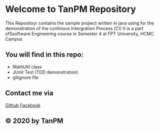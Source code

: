 # Welcome to TanPM Repository

This Repositoyr contains the sample projiect written in java using for the demonstration of the continous Intergration Process (CI)
It is a part ofSsoftware Engineering course in Semester 4 at FPT University, HCMC Campus

## You will find in this repo:
* MathUtil class
* JUnit Test (TDD demonstration)
* gitignore file

## Contact me via
[Github](https://github.com/TanPM77)
[Facebook](https://www.facebook.com/profile.php?id=100023214173483)

## © 2020 by TanPM
